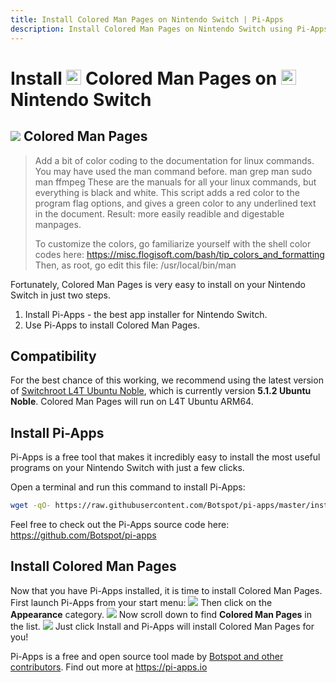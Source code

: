 ```yaml
---
title: Install Colored Man Pages on Nintendo Switch | Pi-Apps
description: Install Colored Man Pages on Nintendo Switch using Pi-Apps
---
```

<div class="simple-install-content content">

# Install <img src="/img/app-icons/Colored Man Pages/icon-64.png" height=24> Colored Man Pages on <img src=/img/other-icons/switch-icon.svg height=24> Nintendo Switch

## <img src="/img/app-icons/Colored Man Pages/icon-64.png"> Colored Man Pages
> Add a bit of color coding to the documentation for linux commands.
> You may have used the man command before.
> man grep
> man sudo
> man ffmpeg
> These are the manuals for all your linux commands, but everything is black and white. This script adds a red color to the program flag options, and gives a green color to any underlined text in the document. Result: more easily readible and digestable manpages.
> 
> To customize the colors, go familiarize yourself with the shell color codes here: https://misc.flogisoft.com/bash/tip_colors_and_formatting
> Then, as root, go edit this file: /usr/local/bin/man

Fortunately, Colored Man Pages is very easy to install on your Nintendo Switch in just two steps.
1. Install Pi-Apps - the best app installer for Nintendo Switch.
2. Use Pi-Apps to install Colored Man Pages.
</div>
<div class="simple-install-content content">

## Compatibility
For the best chance of this working, we recommend using the latest version of [Switchroot L4T Ubuntu Noble](https://wiki.switchroot.org/wiki/linux/l4t-ubuntu-noble-installation-guide), which is currently version **5.1.2 Ubuntu Noble**.
Colored Man Pages will run on L4T Ubuntu ARM64.
</div>
<div class="simple-install-content content">

## Install Pi-Apps

Pi-Apps is a free tool that makes it incredibly easy to install the most useful programs on your Nintendo Switch with just a few clicks.

Open a terminal and run this command to install Pi-Apps:
```bash
wget -qO- https://raw.githubusercontent.com/Botspot/pi-apps/master/install | bash
```
Feel free to check out the Pi-Apps source code here: https://github.com/Botspot/pi-apps
</div>
<div class="simple-install-content content">

## Install Colored Man Pages

Now that you have Pi-Apps installed, it is time to install Colored Man Pages.
First launch Pi-Apps from your start menu:
<img src="/img/start-menu.png">
Then click on the <b>Appearance</b> category.
<img src="/img/category-selections/Appearance.png">
Now scroll down to find <b>Colored Man Pages</b> in the list.
<img src="/img/app-icons/Colored Man Pages/app-selection.png">
Just click Install and Pi-Apps will install Colored Man Pages for you!
</div>
<div class="simple-install-content content">

Pi-Apps is a free and open source tool made by [Botspot and other contributors](/about/#contributors). Find out more at https://pi-apps.io
</div>
